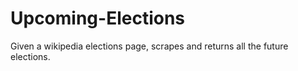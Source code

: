 # Upcoming-Elections
Given a wikipedia elections page, scrapes and returns all the future elections.
